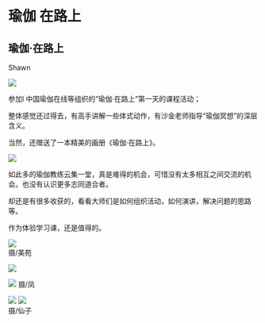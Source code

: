 # 瑜伽 在路上


## **瑜伽·在路上**

Shawn 

![](https://oss.metamind.eu.org/f84e9c09568a9d8945c13.jpg)

参加l 中国瑜伽在线等组织的“瑜伽·在路上”第一天的课程活动；

整体感觉还过得去，有高手讲解一些体式动作，有沙金老师指导“瑜伽冥想”的深层含义。

当然，还赠送了一本精美的画册《瑜伽·在路上》。

![](https://oss.metamind.eu.org/59578fb62d606d43e5045.jpg)

如此多的瑜伽教练云集一堂，真是难得的机会，可惜没有太多相互之间交流的机会。也没有认识更多志同道合者。

却还是有很多收获的，看看大师们是如何组织活动，如何演讲，解决问题的思路等。

作为体验学习课，还是值得的。                     

![](https://oss.metamind.eu.org/d31d20901091b5224fefb.jpg)        
摄/美苑

![](https://oss.metamind.eu.org/c9508671c3c42d04f61ca.jpg)       

![](https://oss.metamind.eu.org/3ee53211da2eec8726dcc.jpg)
摄/凤

![](https://oss.metamind.eu.org/87252c58d11cfac153a89.jpg)
![](https://oss.metamind.eu.org/8dd91cfd95781abec959f.jpg)        
摄/仙子


